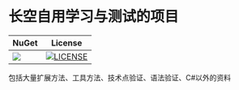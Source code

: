 ﻿# 长空自用学习与测试的项目

| NuGet | License |
|--|--|
| [![](https://img.shields.io/nuget/v/CkTools.svg)](https://www.nuget.org/packages/CkTools)| [![LICENSE](https://img.shields.io/badge/license-Anti%20996-blue.svg)](https://github.com/996icu/996.ICU/blob/master/LICENSE) |

包括大量扩展方法、工具方法、技术点验证、语法验证、C#以外的资料
